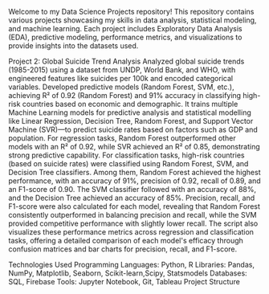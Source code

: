 Welcome to my Data Science Projects repository! This repository contains various projects showcasing my skills in data analysis, statistical modeling, and machine learning. Each project includes Exploratory Data Analysis (EDA), predictive modeling, performance metrics, and visualizations to provide insights into the datasets used.

Project 2: Global Suicide Trend Analysis
Analyzed global suicide trends (1985-2015) using a dataset from UNDP, World Bank, and WHO, with engineered features like suicides per 100k and encoded categorical variables.
Developed predictive models (Random Forest, SVM, etc.), achieving R² of 0.92 (Random Forest) and 91% accuracy in classifying high-risk countries based on economic and demographic. It trains multiple Machine Learning models for predictive analysis and statistical modelling  like Linear Regression, Decision Tree, Random Forest, and Support Vector Machine 
(SVR)—to predict suicide rates based on factors such as GDP and population. For 
regression tasks, Random Forest outperformed other models with an R² of 0.92, while SVR
achieved an R² of 0.85, demonstrating strong predictive capability.
For classification tasks, high-risk countries (based on suicide rates) were classified using 
Random Forest, SVM, and Decision Tree classifiers. Among them, Random Forest achieved 
the highest performance, with an accuracy of 91%, precision of 0.92, recall of 0.89, and an 
F1-score of 0.90. The SVM classifier followed with an accuracy of 88%, and the Decision 
Tree achieved an accuracy of 85%. Precision, recall, and F1-score were also calculated for 
each model, revealing that Random Forest consistently outperformed in balancing 
precision and recall, while the SVM provided competitive performance with slightly lower 
recall.
The script also visualizes these performance metrics across regression and classification 
tasks, offering a detailed comparison of each model's efficacy through confusion matrices 
and bar charts for precision, recall, and F1-score.

Technologies Used
Programming Languages: Python, R
Libraries: Pandas, NumPy, Matplotlib, Seaborn, Scikit-learn,Scipy, Statsmodels
Databases: SQL, Firebase
Tools: Jupyter Notebook, Git, Tableau
Project Structure
